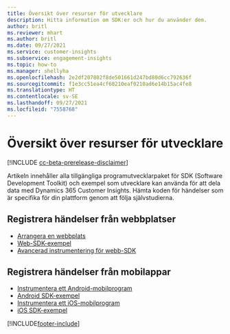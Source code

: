 ```yaml
---
title: Översikt över resurser för utvecklare
description: Hitta information om SDK:er och hur du använder dem.
author: britl
ms.reviewer: mhart
ms.author: britl
ms.date: 09/27/2021
ms.service: customer-insights
ms.subservice: engagement-insights
ms.topic: how-to
ms.manager: shellyha
ms.openlocfilehash: 2e2df207802f8de501661d247bd80d6cc792636f
ms.sourcegitcommit: f1e3cc51ea4cf68210eaf0210ad6e14b15ac4fe8
ms.translationtype: HT
ms.contentlocale: sv-SE
ms.lasthandoff: 09/27/2021
ms.locfileid: "7558768"
---
```

# <a name="developer-resources-overview"></a>Översikt över resurser för utvecklare

[!INCLUDE [cc-beta-prerelease-disclaimer](includes/cc-beta-prerelease-disclaimer.md)]

Artikeln innehåller alla tillgängliga programutvecklarpaket för SDK (Software Development Toolkit) och exempel som utvecklare kan använda för att dela data med Dynamics 365 Customer Insights. Hämta koden för händelser som är specifika för din plattform genom att följa självstudierna.

## <a name="capture-events-from-websites"></a>Registrera händelser från webbplatser

- [Arrangera en webbplats](instrument-website.md)
- [Web-SDK-exempel](websdk-sample.md)
- [Avancerad instrumentering för webb-SDK](advanced-SDK-implementation.md)

## <a name="capture-events-from-mobile-apps"></a>Registrera händelser från mobilappar

- [Instrumentera ett Android-mobilprogram](get-started-android.md)
- [Android SDK-exempel](androidsdk-sample.md)
- [Instrumentera ett iOS-mobilprogram](get-started-ios.md)
- [iOS SDK-exempel](iossdk-sample.md)

[!INCLUDE[footer-include](../includes/footer-banner.md)]
